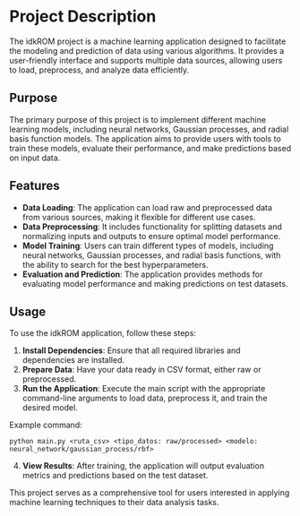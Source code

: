 # Project Description

The idkROM project is a machine learning application designed to facilitate the modeling and prediction of data using various algorithms. It provides a user-friendly interface and supports multiple data sources, allowing users to load, preprocess, and analyze data efficiently.

## Purpose

The primary purpose of this project is to implement different machine learning models, including neural networks, Gaussian processes, and radial basis function models. The application aims to provide users with tools to train these models, evaluate their performance, and make predictions based on input data.

## Features

- **Data Loading**: The application can load raw and preprocessed data from various sources, making it flexible for different use cases.
- **Data Preprocessing**: It includes functionality for splitting datasets and normalizing inputs and outputs to ensure optimal model performance.
- **Model Training**: Users can train different types of models, including neural networks, Gaussian processes, and radial basis functions, with the ability to search for the best hyperparameters.
- **Evaluation and Prediction**: The application provides methods for evaluating model performance and making predictions on test datasets.

## Usage

To use the idkROM application, follow these steps:

1. **Install Dependencies**: Ensure that all required libraries and dependencies are installed.
2. **Prepare Data**: Have your data ready in CSV format, either raw or preprocessed.
3. **Run the Application**: Execute the main script with the appropriate command-line arguments to load data, preprocess it, and train the desired model.

Example command:
```
python main.py <ruta_csv> <tipo_datos: raw/processed> <modelo: neural_network/gaussian_process/rbf>
```

4. **View Results**: After training, the application will output evaluation metrics and predictions based on the test dataset.

This project serves as a comprehensive tool for users interested in applying machine learning techniques to their data analysis tasks.